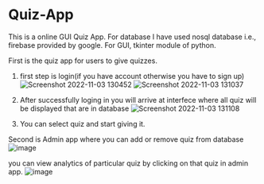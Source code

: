 # Quiz-App
This is a online GUI Quiz App. For database I have used nosql database i.e., firebase provided by google. For GUI, tkinter module of python.

First is the quiz app for users to give quizzes.
1. first step is login(if you have account otherwise you have to sign up)
![Screenshot 2022-11-03 130452](https://user-images.githubusercontent.com/75627309/199669169-27b1c2ae-7f5f-4629-b0c9-10b720271c17.png)
![Screenshot 2022-11-03 131037](https://user-images.githubusercontent.com/75627309/199669528-087c7e5c-8814-45a8-a54e-4e50cf3afd9b.png)


2. After successfully loging in you will arrive at interfece where all quiz will be displayed that are in database
![Screenshot 2022-11-03 131108](https://user-images.githubusercontent.com/75627309/199669564-efc4b65e-216a-4f2a-a4fd-4c98e13d6179.png)

3. You can select quiz and start giving it.

Second is Admin app where you can add or remove quiz from database
![image](https://user-images.githubusercontent.com/75627309/199671155-54f4ef3e-62a1-402a-9c04-ab06c328da8f.png)

you can view analytics of particular quiz by clicking on that quiz in admin app.
![image](https://user-images.githubusercontent.com/75627309/199671697-c437b919-f613-41d7-9a93-d2e61399dc04.png)
